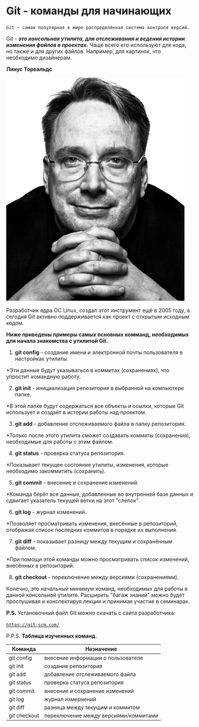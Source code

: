# Git - команды для начинающих
    Git — самая популярная в мире распределённая система контроля версий.
Git - __*это консольная утилита, для отслеживания и ведения истории изменения файлов в проектах.*__ 
Чаще всего его используют для кода, но также и для других файлов. 
Например, для картинок, что необходимо дизайнерам.

**Линус Торвальдс**

![Линус Торвальдс](Linus.jpg)

Разработчик ядра ОС Linux, создал этот инструмент ещё 
в 2005 году, а сегодня Git активно поддерживается как проект с открытым 
исходным кодом. 

**Ниже приведены примеры самых основных комманд, необходимых для начала знакомства с утилитой Git.**

1. **git config** - создание имени и электронной почты пользователя в настройках утилиты.

*Эти данные будут указываться в коммитах (сохранениях), что упростит командную работу.

2. **git init** - инициализация репозитория в выбранной на компьютере папке.

*В этой папке будут содержаться все объекты и ссылки, которые Git использует и создаёт в истории 
работы над проектом.

3. **git add** - добавление отслеживаемого файла в папку репозитория.

*Только после этого утилита сможет создавать коммиты (сохранения), необходимые для работы 
с этим файлом.

4. **git status** - проверка статуса репозитория.

*Показывает текущее состояние утилиты, изменения, которые необходимо закоммитить (сохранить).

5. **git commit** - внесение и сохранение изменений.

*Команда берёт все данные, добавленные во внутренней базе данных и сдвигает указатель 
текущей ветки на этот "слепок".

6. **git log** - журнал изменений.

*Позволяет просматривать изменения, внесённые в репозиторий, отображая список последних коммитов 
в порядке их выполнения.

7. **git diff** - показывает разницу между текущим и сохранённым файлом.

*При помощи этой команды можно просматривать список изменений, внесённых в репозиторий.

8. **git checkout** - переключение между версиями (сохранениями).

Конечно, это начальный минимум команд, необходимых для работы в данной консольной утилите.
Расширить "багаж знаний" можно будет прослушивая и конспектируя лекции и принимая участие 
в семинарах. 

**P.S.** Установочный файл Git можно скачать с сайта разработчика:

<code>https://git-scm.com/
</code>

P.P.S. **Таблица изученных команд.**

Команда  |Назначение
---|---
git config |внесение информации о пользователе
 |git init|создание репозитория
git add|добавление отслеживаемого файла 
git status | проверка статуса репозитория
git commit | внесение и сохранение изменений
git log   | журнал измернений
  git diff | разница между текущим и коммитом
git checkout | переключение между версиями/коммитами
